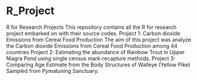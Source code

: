 # R_Project
R for Research Projects
This repository contains all the R for research project embarked on with their source codes.
Project 1: Carbon dioxide Emissions from Cereal Food Production
The aim of this project was analyze the Carbon dioxide Emissions from Cereal Food Production among 44 countries 
Project 2: Estimating the abundance of Rainbow Trout in Upper Niagra Pond using single census mark-recapture methods.
Project 3: Comparing Age Estimate from the Body Structures of Walleye (Yellow Pike) Sampled from Pymatuning Sanctuary.
